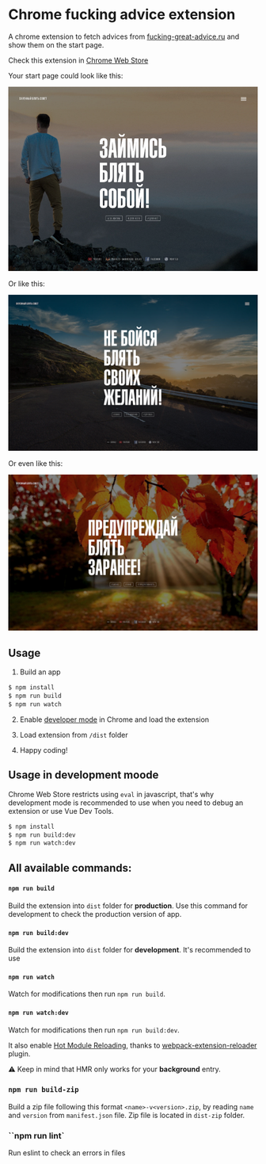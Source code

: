 # Chrome fucking advice extension

A chrome extension to fetch advices from [fucking-great-advice.ru](https://fucking-great-advice.ru) and show them on the start page.

Check this extension in [Chrome Web Store](https://chrome.google.com/webstore/detail/%D0%BE%D1%85%D1%83%D0%B5%D0%BD%D0%BD%D1%8B%D0%B9-%D0%B1%D0%BB%D1%8F%D1%82%D1%8C-%D1%81%D0%BE%D0%B2%D0%B5%D1%82/odbdemlbgadodebdhdaeekabpnblcdlm)


Your start page could look like this:

![image](publisher_data/promo_large.png)

Or like this:

![image](publisher_data/screenshot_1.png)

Or even like this:

![image](publisher_data/screenshot_2.png)

## Usage

1. Build an app
```bash
$ npm install
$ npm run build
$ npm run watch
```

2. Enable [developer mode](https://developer.chrome.com/docs/extensions/mv2/getstarted/#manifest) in Chrome and load the extension

3. Load extension from `/dist` folder

3. Happy coding!

## Usage in development moode

Chrome Web Store restricts using `eval` in javascript, that's why development mode is recommended to use when you need to debug an extension or use Vue Dev Tools.

```bash
$ npm install
$ npm run build:dev
$ npm run watch:dev
```

## All available commands:

#### `npm run build`

Build the extension into `dist` folder for **production**. Use this command for development to check the production version of app.

#### `npm run build:dev`

Build the extension into `dist` folder for **development**. It's recommended to use

#### `npm run watch`

Watch for modifications then run `npm run build`.

#### `npm run watch:dev`

Watch for modifications then run `npm run build:dev`.

It also enable [Hot Module Reloading](https://webpack.js.org/concepts/hot-module-replacement), thanks to [webpack-extension-reloader](https://github.com/rubenspgcavalcante/webpack-extension-reloader) plugin.

:warning: Keep in mind that HMR only works for your **background** entry.

### `npm run build-zip`

Build a zip file following this format `<name>-v<version>.zip`, by reading `name` and `version` from `manifest.json` file.
Zip file is located in `dist-zip` folder.

### ``npm run lint`

Run eslint to check an errors in files